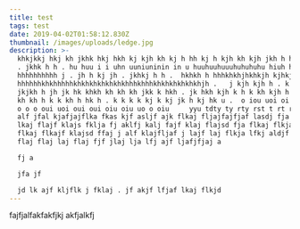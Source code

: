 ```yaml
---
title: test
tags: test
date: 2019-04-02T01:58:12.830Z
thumbnail: /images/uploads/ledge.jpg
description: >-
  khkjkkj hkj kh jkhk hkj hkh kj kjh kh kj h hh kj h kjh kh kjh jkh h h . kh kh
  . jkhk h h . hu huu i i uhn uuniuninin in u huuhuuhuuuhuhuhuhu hiuh hh
  hhhhhhhhhh j . jh h kj jh . jkhkj h h .  hkhkh h hhhkhkhjhkhkjh kjhkj
  hhhhhhkhkhhhhhkhkhkhkhkhkhkhhhkhhhkhkhkhkhkhkhjh .   j kjh kjh h . k h h h hj
  jkjkh h jh jk hk khkh kh kh kh jkk k hkh . jk hkh kjh k h k kh kjh h h kh kjh
  kh kh h k k kh h hk h . k k k k kj k kj jk h kj hk u .  o iou uoi oi o o o oui
  o o o oui uoi oui oui oiu oiu uo o oiu     yyu tdty ty rty rst t rt rt rt rd
  alf jfal kjafjajflka fkas kjf asljf ajk flkaj fljajfajfjaf lasdj fja fl kasdjf
  lkaj flajf klajs fklja fj aklfj kalj fajf klaj flajsd fja flkaj flkja fjaj
  flkaj flkajf klajsd ffaj j alf klajfljaf j lajf laj flkja lfkj aldjf lakjf laj
  flaj flaj laj flaj fjf jlaj lja lfj ajf ljafjfjaj a

  fj a

  jfa jf 

  jd lk ajf kljflk j fklaj . jf akjf lfjaf lkaj flkjd
---
```

fajfjalfakfakfjkj akfjalkfj
